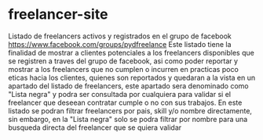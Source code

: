 # freelancer-site
Listado de freelancers activos y registrados en el grupo de facebook https://www.facebook.com/groups/pydfreelance
Este listado tiene la finalidad de mostrar a clientes potenciales a los freelancers disponibles que se registren a traves del grupo de facebook, asi como poder reportar y mostrar a los freelancers que no cumplen o incurren en practicas poco eticas hacia los clientes, quienes son reportados y quedaran a la vista en un apartado del listado de freelancers, este apartado sera denominado como "Lista negra" y podra ser consultada por cualquiera para validar si el freelancer que deseean contratar cumple o no con sus trabajos.
En este listado se podran filtrar freelancers por pais, skill y/o nombre directamente, sin embargo, en la "Lista negra" solo se podra filtrar por nombre para una busqueda directa del freelancer que se quiera validar
